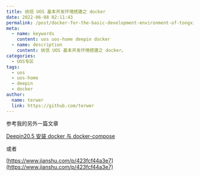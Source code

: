 ```yaml
---
title: 统信 UOS 基本开发环境搭建之 docker
date: 2022-06-08 02:11:43
permalink: /post/docker-for-the-basic-development-environment-of-tongxin-uos.html
meta: 
  - name: keywords
    content: uos uos-home deepin docker
  - name: description
    content: 统信 UOS 基本开发环境搭建之 docker。
categories:
  - UOS专区
tags: 
  - uos
  - uos-home
  - deepin
  - docker
author: 
  name: terwer
  link: https://github.com/terwer
---
```


参考我的另外一篇文章

[Deepin20.5 安装 docker 与 docker-compose](/post/deepin-20-5-install-docker-compose.html)

或者

[https://www.jianshu.com/p/423fcf44a3e7](https://www.jianshu.com/p/423fcf44a3e7)
